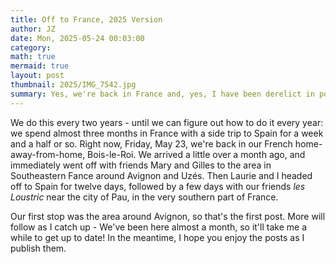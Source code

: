 ```yaml
---
title: Off to France, 2025 Version
author: JZ
date: Mon, 2025-05-24 00:03:00
category: 
math: true
mermaid: true
layout: post
thumbnail: 2025/IMG_7542.jpg
summary: Yes, we're back in France and, yes, I have been derelict in posting. Here's a quick intro to our trip this year. Actual posts Real Soon Now
---  
```

We do this every two years - until we can figure out how to do it every year: we spend almost three months in France with a side trip to Spain for a week and a half or so. Right now, Friday, May 23, we're back in our French home-away-from-home, Bois-le-Roi. We arrived a little over a month ago, and immediately went off with friends Mary and Gilles to the area in Southeastern Fance around Avignon and Uzés. Then Laurie and I headed off to Spain for twelve days, followed by a few days with our friends <i>les Loustric</i> near the city of Pau, in the very southern part of France. 

Our first stop was the area around Avignon, so that's the first post. More will follow as I catch up - We've been here almost a month, so it'll take me a while to get up to date! In the meantime, I hope you enjoy the posts as I publish them.




